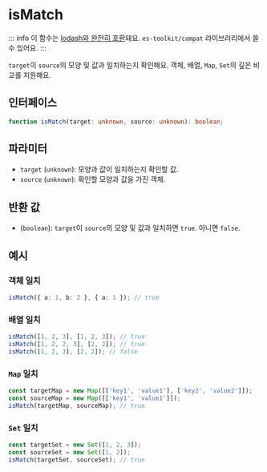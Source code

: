 # isMatch

::: info
이 함수는 [lodash와 완전히 호환](../../../compatibility.md)돼요. `es-toolkit/compat` 라이브러리에서 쓸 수 있어요.
:::

`target`이 `source`의 모양 및 값과 일치하는지 확인해요. 객체, 배열, `Map`, `Set`의 깊은 비교를 지원해요.

## 인터페이스

```typescript
function isMatch(target: unknown, source: unknown): boolean;
```

## 파라미터

- `target` (`unknown`): 모양과 값이 일치하는지 확인할 값.
- `source` (`unknown`): 확인할 모양과 값을 가진 객체.

## 반환 값

- (`boolean`): `target`이 `source`의 모양 및 값과 일치하면 `true`. 아니면 `false`.

## 예시

### 객체 일치

```typescript
isMatch({ a: 1, b: 2 }, { a: 1 }); // true
```

### 배열 일치

```typescript
isMatch([1, 2, 3], [1, 2, 3]); // true
isMatch([1, 2, 2, 3], [2, 2]); // true
isMatch([1, 2, 3], [2, 2]); // false
```

### `Map` 일치

```typescript
const targetMap = new Map([['key1', 'value1'], ['key2', 'value2']]);
const sourceMap = new Map([['key1', 'value1']]);
isMatch(targetMap, sourceMap); // true
```

### `Set` 일치

```javascript
const targetSet = new Set([1, 2, 3]);
const sourceSet = new Set([1, 2]);
isMatch(targetSet, sourceSet); // true
```
